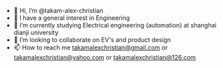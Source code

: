 - 👋 Hi, I’m @takam-alex-christian
- 👀 I have a general interest in Engineering
- 🌱 I’m currently studying  Electrical engineering (automation) at shanghai dianji university
- 💞️ I’m looking to collaborate on EV's and product design
- 📫 How to reach me takamalexchristian@gmail.com or takamalexchristian@yahoo.com or takamalexchristian@126.com

<!--- --->
